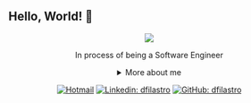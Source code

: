 ## Hello, World! 👋

<div align="center">

<img src="./giphy.gif" />
<!-- <img src="https://i2.wp.com/omanualdofreelancer.com/wp-content/uploads/2019/05/xcvxcvcvcv.gif?resize=490%2C294&ssl=1" /> -->

In process of being a Software Engineer

<details>
  <summary> More about me</summary>
<div align="left">

```js
const dfilastro = {
  personal: {
    fullName: "Diego Filastro",
    birthDate: "1990-08-13",
    pronouns: "he" | "him",
    interests: [
      "programming language learning",
      "technology",
      "games",
      "reading",
    ],
    motivation: ["god and family", "simplify things through technology"],
  },
  technical: {
    technologies: {
      frontEnd: {
        Javascript: ["React"],
        HTML: ["HTML5", "Semantic HTML"],
        CSS: ["CSS3", "styled-components", "Bootstrap"],
      },
      backEnd: {
        Javascript: ["Node.js"],
      },
    },
  },
};
```

  </div>
</details>

[![Hotmail](https://img.shields.io/twitter/url?label=email&logo=microsoft-outlook&style=social&url=http://mailto:d.filastro@hotmail.com)](mailto:d.filastro@hotmail.com)
[![Linkedin: dfilastro](https://img.shields.io/badge/-dfilastro-blue?style=flat-square&logo=Linkedin&logoColor=white&link=https://www.linkedin.com/in/diego-filastro-74855a39/)](https://www.linkedin.com/in/diego-filastro-74855a39/)
[![GitHub: dfilastro](https://img.shields.io/github/followers/dfilastro?label=follow&style=social)](https://github.com/dfilastro)

</div>
